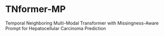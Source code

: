 # TNformer-MP
Temporal Neighboring Multi-Modal Transformer with Missingness-Aware Prompt for Hepatocellular Carcinoma Prediction
